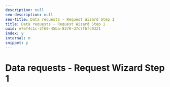 ```yaml
---
description: null
seo-description: null
seo-title: Data requests - Request Wizard Step 1
title: Data requests - Request Wizard Step 1
uuid: e7ef4c1c-2f69-45ba-8370-d7c7fbfc9321
index: y
internal: n
snippet: y
---
```


# Data requests - Request Wizard Step 1

